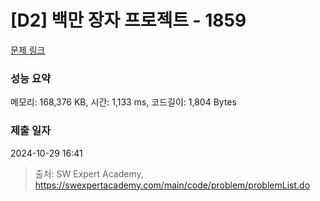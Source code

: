 # [D2] 백만 장자 프로젝트 - 1859 

[문제 링크](https://swexpertacademy.com/main/code/problem/problemDetail.do?contestProbId=AV5LrsUaDxcDFAXc) 

### 성능 요약

메모리: 168,376 KB, 시간: 1,133 ms, 코드길이: 1,804 Bytes

### 제출 일자

2024-10-29 16:41



> 출처: SW Expert Academy, https://swexpertacademy.com/main/code/problem/problemList.do